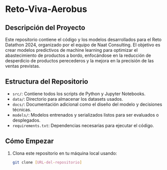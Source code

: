 # Reto-Viva-Aerobus

## Descripción del Proyecto
Este repositorio contiene el código y los modelos desarrollados para el Reto Datathon 2024, organizado por el equipo de Naat Consulting. El objetivo es crear modelos predictivos de machine learning para optimizar el abastecimiento de productos a bordo, enfocándose en la reducción de desperdicio de productos perecederos y la mejora en la precisión de las ventas previstas.

## Estructura del Repositorio
- `src/`: Contiene todos los scripts de Python y Jupyter Notebooks.
- `data/`: Directorio para almacenar los datasets usados.
- `docs/`: Documentación adicional como el diseño del modelo y decisiones técnicas.
- `models/`: Modelos entrenados y serializados listos para ser evaluados o desplegados.
- `requirements.txt`: Dependencias necesarias para ejecutar el código.

## Cómo Empezar
1. Clona este repositorio en tu máquina local usando:
   ```bash
   git clone [URL-del-repositorio]
